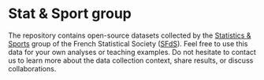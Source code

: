 # Stat & Sport group

The repository contains open-source datasets collected by the [Statistics & Sports](https://www.sfds.asso.fr/?fct=dp&p=618&c=EN) group of the French Statistical Society ([SFdS](https://www.sfds.asso.fr/)). Feel free to use this data for your own analyses or teaching examples. Do not hesitate to contact us to learn more about the data collection context, share results, or discuss collaborations. 
